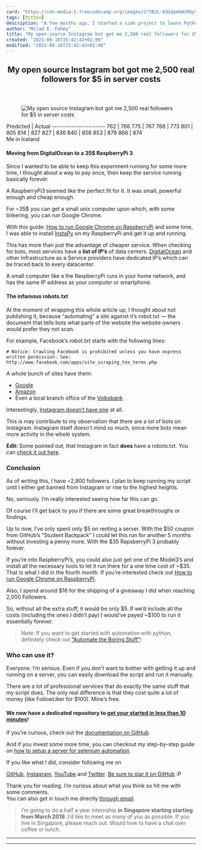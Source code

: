 ```yaml
---
card: "https://cdn-media-1.freecodecamp.org/images/1*Y82L-83UqkmhWcROyY9wHA.png"
tags: [Python]
description: "A few months ago, I started a side project to learn Python an"
author: "Milad E. Fahmy"
title: "My open source Instagram bot got me 2,500 real followers for $5 in server costs"
created: "2021-08-16T15:42:43+02:00"
modified: "2021-08-16T15:42:43+02:00"
---
```

<div class="site-wrapper">
<main id="site-main" class="site-main outer">
<div class="inner">
<article class="post-full post tag-python tag-instagram tag-javascript tag-social-media tag-tech ">
<header class="post-full-header">
<h1 class="post-full-title">My open source Instagram bot got me 2,500 real followers for $5 in server costs</h1>
</header>
<figure class="post-full-image">
<picture>
<source media="(max-width: 700px)" sizes="1px" srcset="data:image/gif;base64,R0lGODlhAQABAIAAAAAAAP///yH5BAEAAAAALAAAAAABAAEAAAIBRAA7 1w">
<source media="(min-width: 701px)" sizes="(max-width: 800px) 400px,
(max-width: 1170px) 700px,
1400px" srcset="https://cdn-media-1.freecodecamp.org/images/1*Y82L-83UqkmhWcROyY9wHA.png 300w,
https://cdn-media-1.freecodecamp.org/images/1*Y82L-83UqkmhWcROyY9wHA.png 600w,
https://cdn-media-1.freecodecamp.org/images/1*Y82L-83UqkmhWcROyY9wHA.png 1000w,
https://cdn-media-1.freecodecamp.org/images/1*Y82L-83UqkmhWcROyY9wHA.png 2000w">
<img onerror="this.style.display='none'" src="https://cdn-media-1.freecodecamp.org/images/1*Y82L-83UqkmhWcROyY9wHA.png" alt="My open source Instagram bot got me 2,500 real followers for $5 in server costs">
</picture>
</figure>
<section class="post-full-content">
<div class="post-content">
Predicted  |  Actual
----------------------
762     |   766
775     |   767
788     |   773
801     |   805
814     |   827
827     |   836
840     |   856
853     |   879
866     |   874
<figcaption>Me in Iceland</figcaption></figure><h4 id="moving-from-digitalocean-to-a-35-raspberrypi-3">Moving from DigitalOcean to a 35$ RaspberryPi 3</h4><p>Since I wanted to be able to keep this experiment running for some more time, I thought about a way to pay once, then keep the service running basically forever.</p><p>A RaspberryPi3<strong> </strong>seemed like the perfect fit for it. It was small, powerful enough and cheap enough.</p><p>For ~35$ you can get a small unix computer upon which, with some tinkering, you can run Google Chrome.</p><p>With this guide: <a href="https://eltechs.com/run-google-chrome-on-raspberry-pi/" rel="noopener">How to run Google Chrome on RaspberryPi</a> and<strong> </strong>some time, I was able to install <a href="https://github.com/timgrossmann/InstaPy" rel="noopener">InstaPy</a> on my RaspberryPi and get it up and running.</p><p>This has more than just the advantage of cheaper service. When checking for bots, most services have a <strong>list of IP’s</strong> of data centers. <a href="https://www.digitalocean.com" rel="noopener">DigitalOcean</a> and other Infrastructure as a Service providers have dedicated IP’s which can be traced back to every datacenter.</p><p>A small computer like a the RaspberryPi runs in your home network, and has the same IP address as your computer or smartphone.</p><h4 id="the-infamous-robots-txt">The infamous robots.txt</h4><p>At the moment of wrapping this whole article up, I thought about not publishing it, because “automating” a site against it’s robot.txt — the document that tells bots what parts of the website the website owners would prefer they not scan.</p><p>For example, Facebook’s <em>robot.txt</em> starts with the following lines:</p><pre><code class="language-py"># Notice: Crawling Facebook is prohibited unless you have express written permission. See: http://www.facebook.com/apps/site_scraping_tos_terms.php</code></pre><p>A whole bunch of sites have them:</p><ul><li><a href="https://www.google.de/robots.txt" rel="noopener">Google</a></li><li><a href="https://www.amazon.de/robots.txt" rel="noopener">Amazon</a></li><li>Even a local branch office of the <a href="https://www.vbhnr.de/robots.txt" rel="noopener">Volksbank</a></li></ul><p>Interestingly, <a href="https://www.instagram.com/robots.txt/" rel="noopener">Instagram doesn’t have one</a> at all.</p><p>This is may contribute to my observation that there are a <em>lot</em> of bots on Instagram. Instagram itself doesn’t mind so much, since more bots mean more activity in the whole system.</p><p><strong>Edit: </strong>Some pointed out, that Instagram in fact <strong>does </strong>have a robots.txt. You can <a href="https://www.instagram.com/robots.txt" rel="noopener">check it out here</a>.</p><h3 id="conclusion">Conclusion</h3><p>As of writing this, I have ~2,800 followers. I plan to keep running my script until I either get banned from Instagram or rise to the highest heights.</p><p>No, seriously. I’m really interested seeing how far this can go.</p><p>Of course I’ll get back to you if there are some great breakthroughs or findings.</p><p>Up to now, I’ve only spent only $5 on renting a server. With the $50 coupon from GitHub’s “Student Backpack” I could let this run for another 5 months without investing a penny more. With the $35 RapsberryPi 3 probably forever.</p><p>If you’re into RaspberryPi’s, you could also just get one of the Model3’s and install all the necessary tools to let it run there for a one time cost of ~$35. That is what I did in the fourth month. If you’re interested check out <a href="https://eltechs.com/run-google-chrome-on-raspberry-pi/" rel="noopener">How to run Google Chrome on RaspberryPi</a>.</p><p>Also, I spend around $16 for the shipping of a giveaway I did when reaching 2,000 Followers.</p><p>So, without all the extra stuff, it would be only $5.<strong> </strong>If we’d include all the costs (including the ones I didn’t pay) I would’ve payed ~$100 to run it essentially forever.</p><blockquote>Note: If you want to get started with automation with python, definitely check out <a href="https://automatetheboringstuff.com" rel="noopener">“Automate the Boring Stuff”</a>!</blockquote><h3 id="who-can-use-it">Who can use it?</h3><p>Everyone. I’m serious. Even if you don’t want to bother with getting it up and running on a server, you can easily download the script and run it manually.</p><p>There are a lot of professional services that do exactly the same stuff that my script does. The only real difference is that they cost quite a lot of money (like FollowLiker for $100). Mine’s free.</p><h4 id="we-now-have-a-dedicated-repository-to-get-your-started-in-less-than-10-minutes-">We now have a dedicated repository to <a href="https://github.com/InstaPy/instapy-quickstart" rel="noopener">get your started in less than 10 minutes</a>!</h4><p>If you’re curious, check out the <a href="https://github.com/timgrossmann/InstaPy" rel="noopener">documentation on GitHub</a>.</p><p>And if you invest some more time, you can checkout my step-by-step guide on <a href="https://medium.com/@hoppy/how-to-test-or-scrape-javascript-rendered-websites-with-python-selenium-a-beginner-step-by-c137892216aa#.orbi45g0z" rel="noopener">how to setup a server for selenium automation</a>.</p><p>If you like what I did, consider following me on</p><p><a href="https://github.com/timgrossmann" rel="noopener">GitHub</a>, <a href="https://www.instagram.com/grossertim/" rel="noopener">Instagram</a>, <a href="https://www.youtube.com/channel/UC9_Bk9247GgJ3k9O7yxctFg" rel="noopener">YouTube</a> and <a href="https://twitter.com/@timigrossmann" rel="noopener">Twitter</a>. <a href="https://github.com/timgrossmann" rel="noopener">Be sure to star it on GitHub</a> :P</p><p>Thank you for reading. I’m curious about what you think so hit me with some comments. <br>You can also get in touch me directly <a href="mailto:contact.timgrossmann@gmail.com" rel="noopener">through email</a>.</p><blockquote>I’m going to do a half a year internship <strong>in Singapore starting starting from March 2019</strong>. I’d like to meet as many of you as possible. If you live in Singapore, please reach out. Would love to have a chat over coffee or lunch.</blockquote>
</div>
<hr>
<hr>
</section>
</article>
</div>
</main>
</div>
<!-- Google Tag Manager (noscript) -->
<!-- End Google Tag Manager (noscript) -->
